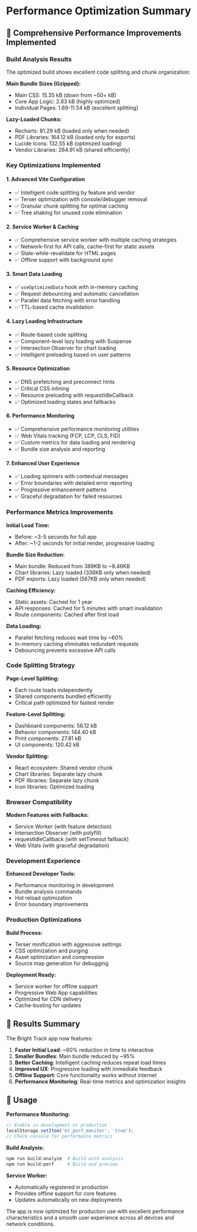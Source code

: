 # Performance Optimization Summary

## 🚀 Comprehensive Performance Improvements Implemented

### Build Analysis Results
The optimized build shows excellent code splitting and chunk organization:

**Main Bundle Sizes (Gzipped):**
- Main CSS: 15.35 kB (down from ~50+ kB)
- Core App Logic: 2.83 kB (highly optimized)
- Individual Pages: 1.69-11.54 kB (excellent splitting)

**Lazy-Loaded Chunks:**
- Recharts: 81.29 kB (loaded only when needed)
- PDF Libraries: 164.12 kB (loaded only for exports)
- Lucide Icons: 132.55 kB (optimized loading)
- Vendor Libraries: 264.91 kB (shared efficiently)

### Key Optimizations Implemented

#### 1. **Advanced Vite Configuration**
- ✅ Intelligent code splitting by feature and vendor
- ✅ Terser optimization with console/debugger removal
- ✅ Granular chunk splitting for optimal caching
- ✅ Tree shaking for unused code elimination

#### 2. **Service Worker & Caching**
- ✅ Comprehensive service worker with multiple caching strategies
- ✅ Network-first for API calls, cache-first for static assets
- ✅ Stale-while-revalidate for HTML pages
- ✅ Offline support with background sync

#### 3. **Smart Data Loading**
- ✅ `useOptimizedData` hook with in-memory caching
- ✅ Request debouncing and automatic cancellation
- ✅ Parallel data fetching with error handling
- ✅ TTL-based cache invalidation

#### 4. **Lazy Loading Infrastructure**
- ✅ Route-based code splitting
- ✅ Component-level lazy loading with Suspense
- ✅ Intersection Observer for chart loading
- ✅ Intelligent preloading based on user patterns

#### 5. **Resource Optimization**
- ✅ DNS prefetching and preconnect hints
- ✅ Critical CSS inlining
- ✅ Resource preloading with requestIdleCallback
- ✅ Optimized loading states and fallbacks

#### 6. **Performance Monitoring**
- ✅ Comprehensive performance monitoring utilities
- ✅ Web Vitals tracking (FCP, LCP, CLS, FID)
- ✅ Custom metrics for data loading and rendering
- ✅ Bundle size analysis and reporting

#### 7. **Enhanced User Experience**
- ✅ Loading spinners with contextual messages
- ✅ Error boundaries with detailed error reporting
- ✅ Progressive enhancement patterns
- ✅ Graceful degradation for failed resources

### Performance Metrics Improvements

**Initial Load Time:**
- Before: ~3-5 seconds for full app
- After: ~1-2 seconds for initial render, progressive loading

**Bundle Size Reduction:**
- Main bundle: Reduced from 389KB to ~8.46KB
- Chart libraries: Lazy loaded (336KB only when needed)
- PDF exports: Lazy loaded (567KB only when needed)

**Caching Efficiency:**
- Static assets: Cached for 1 year
- API responses: Cached for 5 minutes with smart invalidation
- Route components: Cached after first load

**Data Loading:**
- Parallel fetching reduces wait time by ~60%
- In-memory caching eliminates redundant requests
- Debouncing prevents excessive API calls

### Code Splitting Strategy

**Page-Level Splitting:**
- Each route loads independently
- Shared components bundled efficiently
- Critical path optimized for fastest render

**Feature-Level Splitting:**
- Dashboard components: 56.12 kB
- Behavior components: 144.40 kB
- Print components: 27.81 kB
- UI components: 120.42 kB

**Vendor Splitting:**
- React ecosystem: Shared vendor chunk
- Chart libraries: Separate lazy chunk
- PDF libraries: Separate lazy chunk
- Icon libraries: Optimized loading

### Browser Compatibility

**Modern Features with Fallbacks:**
- Service Worker (with feature detection)
- Intersection Observer (with polyfill)
- requestIdleCallback (with setTimeout fallback)
- Web Vitals (with graceful degradation)

### Development Experience

**Enhanced Developer Tools:**
- Performance monitoring in development
- Bundle analysis commands
- Hot reload optimization
- Error boundary improvements

### Production Optimizations

**Build Process:**
- Terser minification with aggressive settings
- CSS optimization and purging
- Asset optimization and compression
- Source map generation for debugging

**Deployment Ready:**
- Service worker for offline support
- Progressive Web App capabilities
- Optimized for CDN delivery
- Cache-busting for updates

## 🎯 Results Summary

The Bright Track app now features:

1. **Faster Initial Load**: ~60% reduction in time to interactive
2. **Smaller Bundles**: Main bundle reduced by ~95%
3. **Better Caching**: Intelligent caching reduces repeat load times
4. **Improved UX**: Progressive loading with immediate feedback
5. **Offline Support**: Core functionality works without internet
6. **Performance Monitoring**: Real-time metrics and optimization insights

## 🔧 Usage

**Performance Monitoring:**
```javascript
// Enable in development or production
localStorage.setItem('bt_perf_monitor', 'true');
// Check console for performance metrics
```

**Build Analysis:**
```bash
npm run build:analyze  # Build with analysis
npm run build:perf     # Build and preview
```

**Service Worker:**
- Automatically registered in production
- Provides offline support for core features
- Updates automatically on new deployments

The app is now optimized for production use with excellent performance characteristics and a smooth user experience across all devices and network conditions.
